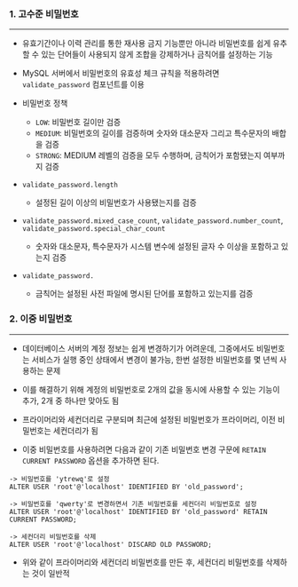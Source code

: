 ### 1. 고수준 비밀번호

---

- 유효기간이나 이력 관리를 통한 재사용 금지 기능뿐만 아니라 비밀번호를 쉽게 유추할 수 있는 단어들이 사용되지 않게 조합을 강제하거나 금칙어를 설정하는 기능
  
- MySQL 서버에서 비밀번호의 유효성 체크 규칙을 적용하려면 `validate_password` 컴포넌트를 이용

- 비밀번호 정책
    - `LOW`: 비밀번호 길이만 검증
    - `MEDIUM`: 비밀번호의 길이를 검증하며 숫자와 대소문자 그리고 특수문자의 배합을 검증
    - `STRONG`: MEDIUM 레벨의 검증을 모두 수행하며, 금칙어가 포함됐는지 여부까지 검증

- `validate_password.length`

  - 설정된 길이 이상의 비밀번호가 사용됐는지를 검증

- `validate_password.mixed_case_count`, `validate_password.number_count`, `validate_password.special_char_count`

  - 숫자와 대소문자, 특수문자가 시스템 변수에 설정된 글자 수 이상을 포함하고 있는지 검증

- `validate_password.`

  - 금칙어는 설정된 사전 파일에 명시된 단어를 포함하고 있는지를 검증


### 2. 이중 비밀번호

---

- 데이터베이스 서버의 계정 정보는 쉽게 변경하기가 어려운데, 그중에서도 비밀번호는 서비스가 실행 중인 상태에서 변경이 불가능, 한번 설정한 비밀번호를 몇 년씩 사용하는 문제

- 이를 해결하기 위해 계정의 비밀번호로 2개의 값을 동시에 사용할 수 있는 기능이 추가, 2개 중 하나만 맞아도 됨

- 프라이머리와 세컨더리로 구분되며 최근에 설정된 비밀번호가 프라이머리, 이전 비밀번호는 세컨더리가 됨

- 이중 비밀번호를 사용하려면 다음과 같이 기존 비밀번호 변경 구문에 `RETAIN CURRENT PASSWORD` 옵션을 추가하면 된다.

```
-> 비밀번호를 'ytrewq'로 설정
ALTER USER 'root'@'localhost' IDENTIFIED BY 'old_password';

-> 비밀번호를 'qwerty'로 변경하면서 기존 비밀번호를 세컨더리 비밀번호로 설정
ALTER USER 'root'@'localhost' IDENTIFIED BY 'old_password' RETAIN CURRENT PASSWORD;

-> 세컨더리 비밀번호를 삭제
ALTER USER 'root'@'localhost' DISCARD OLD PASSWORD;
```

- 위와 같이 프라이머리와 세컨더리 비밀번호를 만든 후, 세컨더리 비밀번호를 삭제하는 것이 일반적